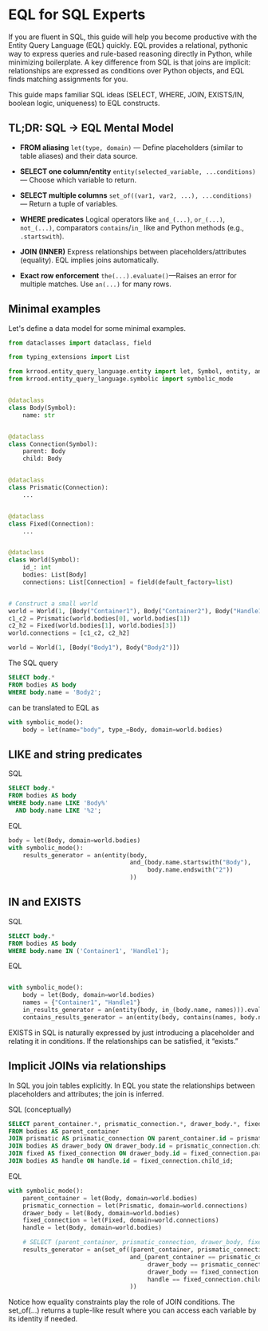 # EQL for SQL Experts

If you are fluent in SQL, this guide will help you become productive with the Entity Query Language (EQL) quickly.
EQL provides a relational, pythonic way to express queries and rule-based reasoning directly in Python, while
minimizing boilerplate. A key difference from SQL is that joins are implicit: relationships are expressed as
conditions over Python objects, and EQL finds matching assignments for you.

This guide maps familiar SQL ideas (SELECT, WHERE, JOIN, EXISTS/IN, boolean logic, uniqueness) to EQL constructs.

<!-- #region -->
## TL;DR: SQL → EQL Mental Model

- **FROM aliasing**
  `let(type, domain)` — Define placeholders (similar to table aliases) and their data source.

- **SELECT one column/entity**
  `entity(selected_variable, ...conditions)` — Choose which variable to return.

- **SELECT multiple columns**
  `set_of((var1, var2, ...), ...conditions)` — Return a tuple of variables.

- **WHERE predicates**
  Logical operators like `and_(...)`, `or_(...)`, `not_(...)`, comparators  `contains`/`in_` like and Python methods (e.g., `.startswith`).

- **JOIN (INNER)**
  Express relationships between placeholders/attributes (equality). EQL implies joins automatically.


- **Exact row enforcement**
  `the(...).evaluate()`—Raises an error for multiple matches. Use `an(...)` for many rows.

<!-- #endregion -->

## Minimal examples

Let's define a data model for some minimal examples.

```python
from dataclasses import dataclass, field

from typing_extensions import List

from krrood.entity_query_language.entity import let, Symbol, entity, an, and_, in_, contains, set_of
from krrood.entity_query_language.symbolic import symbolic_mode


@dataclass
class Body(Symbol):
    name: str


@dataclass
class Connection(Symbol):
    parent: Body
    child: Body


@dataclass
class Prismatic(Connection):
    ...


@dataclass
class Fixed(Connection):
    ...


@dataclass
class World(Symbol):
    id_: int
    bodies: List[Body]
    connections: List[Connection] = field(default_factory=list)


# Construct a small world
world = World(1, [Body("Container1"), Body("Container2"), Body("Handle1"), Body("Handle2")])
c1_c2 = Prismatic(world.bodies[0], world.bodies[1])
c2_h2 = Fixed(world.bodies[1], world.bodies[3])
world.connections = [c1_c2, c2_h2]

world = World(1, [Body("Body1"), Body("Body2")])
```

The SQL query

```sql
SELECT body.*
FROM bodies AS body
WHERE body.name = 'Body2';
```

can be translated to EQL as

```python
with symbolic_mode():
    body = let(name="body", type_=Body, domain=world.bodies)
```

## LIKE and string predicates

SQL

```sql
SELECT body.*
FROM bodies AS body
WHERE body.name LIKE 'Body%'
  AND body.name LIKE '%2';
```

EQL

```python
body = let(Body, domain=world.bodies)
with symbolic_mode():
    results_generator = an(entity(body,
                                  and_(body.name.startswith("Body"),
                                       body.name.endswith("2"))
                                  ))
```

## IN and EXISTS

SQL

```sql
SELECT body.*
FROM bodies AS body
WHERE body.name IN ('Container1', 'Handle1');
```
EQL

```python

with symbolic_mode():
    body = let(Body, domain=world.bodies)
    names = {"Container1", "Handle1"}
    in_results_generator = an(entity(body, in_(body.name, names))).evaluate()
    contains_results_generator = an(entity(body, contains(names, body.name))).evaluate()
```

EXISTS in SQL is naturally expressed by just introducing a placeholder and relating it in conditions. If the
relationships can be satisfied, it “exists.”


## Implicit JOINs via relationships

In SQL you join tables explicitly. In EQL you state the relationships between placeholders and attributes; the join is
inferred.

SQL (conceptually)

```sql
SELECT parent_container.*, prismatic_connection.*, drawer_body.*, fixed_connection.*, handle.*
FROM bodies AS parent_container
JOIN prismatic AS prismatic_connection ON parent_container.id = prismatic_connection.parent_id
JOIN bodies AS drawer_body ON drawer_body.id = prismatic_connection.child_id
JOIN fixed AS fixed_connection ON drawer_body.id = fixed_connection.parent_id
JOIN bodies AS handle ON handle.id = fixed_connection.child_id;
```

EQL

```python
with symbolic_mode():
    parent_container = let(Body, domain=world.bodies)
    prismatic_connection = let(Prismatic, domain=world.connections)
    drawer_body = let(Body, domain=world.bodies)
    fixed_connection = let(Fixed, domain=world.connections)
    handle = let(Body, domain=world.bodies)

    # SELECT (parent_container, prismatic_connection, drawer_body, fixed_connection, handle) WHERE relationships hold
    results_generator = an(set_of((parent_container, prismatic_connection, drawer_body, fixed_connection, handle),
                                  and_(parent_container == prismatic_connection.parent,
                                       drawer_body == prismatic_connection.child,
                                       drawer_body == fixed_connection.parent,
                                       handle == fixed_connection.child)
                                  ))
```

Notice how equality constraints play the role of JOIN conditions. The set_of(...) returns a tuple-like result where you
can access each variable by its identity if needed.
